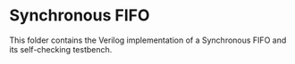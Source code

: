 # Synchronous FIFO

This folder contains the Verilog implementation of a Synchronous FIFO and its self-checking testbench.
